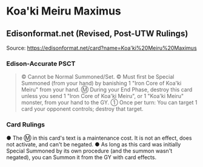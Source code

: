 # Koa'ki Meiru Maximus

## Edisonformat.net (Revised, Post-UTW Rulings)

Source: https://edisonformat.net/card?name=Koa'ki%20Meiru%20Maximus

### Edison-Accurate PSCT

> © Cannot be Normal Summoned/Set.
> © Must first be Special Summoned (from your hand) by banishing 1 "Iron Core of Koa'ki Meiru" from your hand.
> Ⓜ During your End Phase, destroy this card unless you send 1 "Iron Core of Koa'ki Meiru",
> or 1 "Koa'ki Meiru" monster, from your hand to the GY.
> ① Once per turn: You can target 1 card your opponent controls; destroy that target.

### Card Rulings

● The Ⓜ in this card's text is a maintenance cost. It is not an effect, does not activate, and can't be negated.
● As long as this card was initially Special Summoned by its own procedure (and the summon wasn't negated),
you can Summon it from the GY with card effects.
            